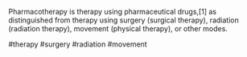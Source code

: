 Pharmacotherapy is therapy using pharmaceutical drugs,[1] as distinguished from therapy using surgery (surgical therapy), radiation (radiation therapy), movement (physical therapy), or other modes.

#therapy
#surgery
#radiation
#movement